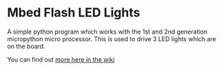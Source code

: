 # Mbed Flash LED Lights

A simple python program which works with the 1st and 2nd generation micropython micro processor.
This is used to drive 3 LED lights which are on the board.

You can find out [more here in the wiki](https://github.com/SRUK-IoT-Meetup/Meetup2/wiki/Taking-First-Steps)